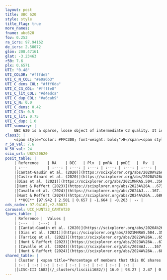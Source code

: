 ```yaml
---
layout: post
title: UBC 620
style: style
title_flag: true
more_names: 
fname: ubc620
fov: 0.253
ra_icrs: 97.94162
de_icrs: 2.50072
glon: 208.47161
glat: -3.23463
r50: 7.6
plx: 0.6571
UTI: "0.48"
UTI_COLOR: "#fffde5"
UTI_C_N_COL: "#e0a6b3"
UTI_C_dens_COL: "#fff6da"
UTI_C_C3_COL: "#ffffe8"
UTI_C_lit_COL: "#d4edca"
UTI_C_dup_COL: "#a6cab9"
UTI_C_N: 0.0
UTI_C_dens: 0.42
UTI_C_C3: 0.5
UTI_C_lit: 0.75
UTI_C_dup: 1.0
UTI_summary: |
    UBC 620 is a sparse, loose object of intermediate C3 quality. It is well-studied in the literature. This object shares a small percentage of members with a later reported entry.<br><br><span style="color: #99180f; font-weight: bold;">Warning: </span>contains less than 25 stars with <i>P>0.5</i> estimated.
class3: |
    <span style="color: #FFC300; font-weight: bold;">B</span><span style="color: #FFC300; font-weight: bold;">B</span>
r_50_val: 7.6
N_50_val: 24
scix_url: UBC%20620
posit_table: |
    | Reference    | RA    | DEC   | Plx  | pmRA  | pmDE   |  Rv  |
    | :---         | :---: | :---: | :---: | :---: | :---: | :---: |
    |[Cantat-Gaudin et al. (2020)](https://scixplorer.org/abs/2020A%26A...640A...1C) | 97.923 | 2.501 | 0.659 | -1.615 | -0.203 | -- |
    |[Castro-Ginard et al. (2020)](https://scixplorer.org/abs/2020A%26A...635A..45C) | 97.935 | 2.52 | 0.658 | -1.61 | -0.218 | -- |
    |[Dias et al. (2021)](https://scixplorer.org/abs/2021MNRAS.504..356D) | 97.964 | 2.531 | 0.664 | -1.6 | -0.224 | -- |
    |[Hunt & Reffert (2023)](https://scixplorer.org/abs/2023A%26A...673A.114H) | 97.939 | 2.454 | 0.664 | -1.671 | -0.21 | -- |
    |[Cavallo et al. (2024)](https://scixplorer.org/abs/2024AJ....167...12C) | 97.967 | 2.511 | 0.663 | -- | -- | -- |
    |[Hunt & Reffert (2024)](https://scixplorer.org/abs/2024A%26A...686A..42H) | 97.939 | 2.454 | 0.664 | -1.671 | -0.21 | -- |
    | **UCC** |97.942 | 2.501 | 0.657 | -1.664 | -0.203 | -- | 
cds_radec: 97.94162,+2.50072
carousel: UCC_HUNT23_CANTAT20
fpars_table: |
    | Reference |  Values |
    | :---  |  :---:  |
    | [Cantat-Gaudin et al. (2020)](https://scixplorer.org/abs/2020A%26A...640A...1C) | `AVNN=1.42, DMNN=10.8, AgeNN=7.7` |
    | [Dias et al. (2021)](https://scixplorer.org/abs/2021MNRAS.504..356D) | `Av=1.89, Dist=1464, logage=7.445, [Fe/H]=0.137` |
    | [Tarricq et al. (2022)](https://scixplorer.org/abs/2022A%26A...659A..59T) | `Dist=1376, logAgeNN=7.8` |
    | [Hunt & Reffert (2023)](https://scixplorer.org/abs/2023A%26A...673A.114H) | `AV50=1.901, diffAV50=1.333, MOD50=10.89, logAge50=7.712` |
    | [Cavallo et al. (2024)](https://scixplorer.org/abs/2024AJ....167...12C) | `AV50=2.11, dMod50=10.93, logAge50=7.53, [Fe/H]50=-0.13` |
    | [Hunt & Reffert (2024)](https://scixplorer.org/abs/2024A%26A...686A..42H) | `MassJ=138.740` |
shared_table: |
    | Cluster | <span title="Percentage of members that this OC shares with the ones listed">%</span>   | RA   | DEC   | Plx   | pmRA  | pmDE  | Rv | UTI |
    | :-: | :-: |:-: | :-: | :-: | :-: | :-: | :-: | :-: |
    |[LISC-III 1682](/_clusters/lisciii1682/)| 16.0 | 98.27 | 2.47 | 0.63 | -2.29 | -0.53 | -17.72 |0.15 |
---
```


